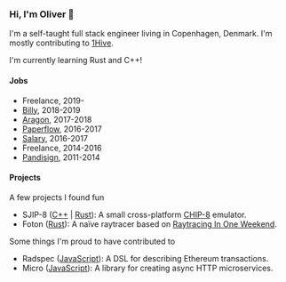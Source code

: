 ### Hi, I'm Oliver 👋

I'm a self-taught full stack engineer living in Copenhagen, Denmark. I'm mostly contributing to [1Hive](https://1hive.org).

I'm currently learning Rust and C++!

#### Jobs

- Freelance, 2019-
- [Billy](https://billy.dk), 2018-2019
- [Aragon](https://aragon.org), 2017-2018
- [Paperflow](https://paperflow.com/), 2016-2017
- [Salary](https://salary.dk/), 2016-2017
- Freelance, 2014-2016
- [Pandisign](https://pandisign.dk), 2011-2014

#### Projects

A few projects I found fun

- SJIP-8 ([C++](https://github.com/onbjerg/sjip8-cpp) | [Rust](https://github.com/onbjerg/sjip8)): A small cross-platform [CHIP-8](https://en.wikipedia.org/wiki/CHIP-8) emulator.
- Foton ([Rust](https://github.com/onbjerg/foton)): A naïve raytracer based on [Raytracing In One Weekend](https://raytracing.github.io/books/RayTracingInOneWeekend.html).

Some things I'm proud to have contributed to

- Radspec ([JavaScript](https://github.com/aragon/radspec)): A DSL for describing Ethereum transactions.
- Micro ([JavaScript](https://github.com/vercel/micro)): A library for creating async HTTP microservices.
